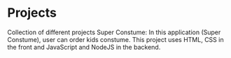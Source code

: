 # Projects

Collection of different projects
Super Constume:
In this application (Super Constume), user can order kids constume.
This project uses HTML, CSS in the front and JavaScript and NodeJS in the backend.
